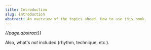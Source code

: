 ```yaml
---
title: Introduction
slug: introduction
abstract: An overview of the topics ahead. How to use this book.
---
```


*{{page.abstract}}*

Also, what's *not* included (rhythm, technique, etc.). 
